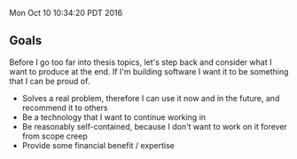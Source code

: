 Mon Oct 10 10:34:20 PDT 2016

## Goals

Before I go too far into thesis topics, let's step back and consider what I
want to produce at the end. If I'm building software I want it to be
something that I can be proud of.

- Solves a real problem, therefore I can use it now and in the future, and recommend it to others
- Be a technology that I want to continue working in
- Be reasonably self-contained, because I don't want to work on it
  forever from scope creep
- Provide some financial benefit / expertise

